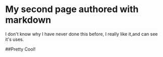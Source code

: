 # My second page authored with markdown

I don't know why I have never done this before, I really like it,and can see it's uses. 

##Pretty Cool!

